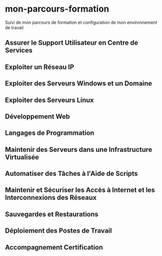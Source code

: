 # mon-parcours-formation
Suivi de mon parcours de formation et configuration de mon environnement de travail

## Assurer le Support Utilisateur en Centre de Services 
## Exploiter un Réseau IP 
## Exploiter des Serveurs Windows et un Domaine
## Exploiter des Serveurs Linux
## Développement Web
## Langages de Programmation
## Maintenir des Serveurs dans une Infrastructure Virtualisée
## Automatiser des Tâches à l'Aide de Scripts
## Maintenir et Sécuriser les Accès à Internet et les Interconnexions des Réseaux 
## Sauvegardes et Restaurations 
## Déploiement des Postes de Travail 
## Accompagnement Certification
